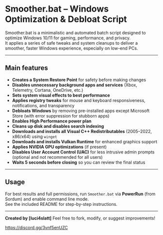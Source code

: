 # Smoother.bat – Windows Optimization & Debloat Script

Smoother.bat is a minimalistic and automated batch script designed to optimize Windows 10/11 for gaming, performance, and privacy.  
It applies a series of safe tweaks and system cleanups to deliver a smoother, faster Windows experience, especially on low-end PCs.

---

## Main features

- **Creates a System Restore Point** for safety before making changes
- **Disables unnecessary background apps and services** (Xbox, Telemetry, Cortana, OneDrive, etc.)
- **Sets system visual effects to best performance**
- **Applies registry tweaks** for mouse and keyboard responsiveness, notifications, and transparency
- **Debloats Windows** by removing pre-installed apps except Microsoft Store (with error suppression for stubborn apps)
- **Enables High Performance power plan**
- **Cleans up disk and disables search indexing**
- **Downloads and installs all Visual C++ Redistributables** (2005–2022, x86/x64) using `winget`
- **Downloads and installs Vulkan Runtime** for enhanced graphics support
- **Applies NVIDIA GPU optimizations** (if present)
- **Disables User Account Control (UAC)** for less intrusive admin prompts (optional and not recommended for all users)
- **Waits 5 seconds before closing** so you can review the final status

---

## Usage

For best results and full permissions, run `Smoother.bat` via **PowerRun** (from Sordum) and enable command line mode.  
See the included README for step-by-step instructions.

---

**Created by [luci4slatt]**
Feel free to fork, modify, or suggest improvements!

https://discord.gg/3vnf5enUZC
